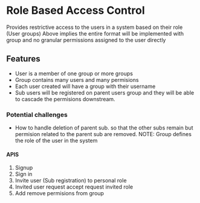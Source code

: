 # Role Based Access Control

Provides restrictive access to the users in a system based on their role (User groups)
Above implies the entire format will be implemented with group and no granular permissions assigned to the user directly

## Features

- User is a member of one group or more groups
- Group contains many users and many permisions
- Each user created will have a group with their username
- Sub users will be registered on parent users group and they will be able to cascade the permisions downstream.

### Potential challenges

- How to handle deletion of parent sub. so that the other subs remain but permision related to the parent sub are removed.
NOTE: Group defines the role of the user in the system

#### APIS

1. Signup
2. Sign in
3. Invite user (Sub registration) to personal role
4. Invited user request accept request invited role
5. Add remove permisions from group
